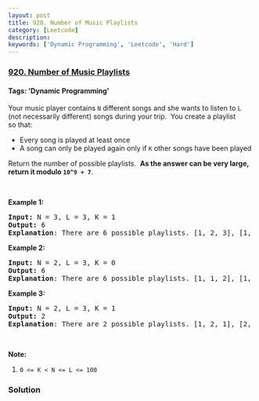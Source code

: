 ```yaml
---
layout: post
title: 920. Number of Music Playlists
category: [Leetcode]
description: 
keywords: ['Dynamic Programming', 'Leetcode', 'Hard']
---
```

### [920. Number of Music Playlists](https://leetcode.com/problems/number-of-music-playlists)

#### Tags: 'Dynamic Programming'

<div class="content__u3I1 question-content__JfgR"><div><p>Your music player contains <code>N</code> different songs and she wants to listen to <code>L</code><strong> </strong>(not necessarily different) songs during your trip.  You create a playlist so that:</p>
<ul>
<li>Every song is played at least once</li>
<li>A song can only be played again only if <code>K</code> other songs have been played</li>
</ul>
<p>Return the number of possible playlists.  <strong>As the answer can be very large, return it modulo <code>10^9 + 7</code></strong>.</p>
<p> </p>
<div>
<div>
<div>
<p><strong>Example 1:</strong></p>
<pre><strong>Input: </strong>N = <span id="example-input-1-1">3</span>, L = <span id="example-input-1-2">3</span>, K = <span id="example-input-1-3">1</span>
<strong>Output: </strong><span id="example-output-1">6
<strong>Explanation</strong>: </span><span>There are 6 possible playlists. [1, 2, 3], [1, 3, 2], [2, 1, 3], [2, 3, 1], [3, 1, 2], [3, 2, 1].</span>
</pre>
<div>
<p><strong>Example 2:</strong></p>
<pre><strong>Input: </strong>N = <span id="example-input-2-1">2</span>, L = <span id="example-input-2-2">3</span>, K = <span id="example-input-2-3">0</span>
<strong>Output: </strong><span id="example-output-2">6
</span><span id="example-output-1"><strong>Explanation</strong>: </span><span>There are 6 possible playlists. [1, 1, 2], [1, 2, 1], [2, 1, 1], [2, 2, 1], [2, 1, 2], [1, 2, 2]</span>
</pre>
<div>
<p><strong>Example 3:</strong></p>
<pre><strong>Input: </strong>N = <span id="example-input-3-1">2</span>, L = <span id="example-input-3-2">3</span>, K = <span id="example-input-3-3">1</span>
<strong>Output: </strong><span id="example-output-3">2
<strong>Explanation</strong>: </span><span>There are 2 possible playlists. [1, 2, 1], [2, 1, 2]</span>
</pre>
</div>
</div>
<p> </p>
<p><strong>Note:</strong></p>
<ol>
<li><code>0 &lt;= K &lt; N &lt;= L &lt;= 100</code></li>
</ol>
</div>
</div>
</div></div></div>

### Solution
